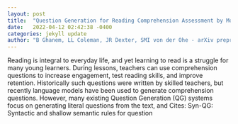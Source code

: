 ```yaml
---
layout: post
title:  "Question Generation for Reading Comprehension Assessment by Modeling How and What to Ask"
date:   2022-04-12 02:42:38 -0400
categories: jekyll update
author: "B Ghanem, LL Coleman, JR Dexter, SMI von der Ohe - arXiv preprint arXiv , 2022"
---
```

Reading is integral to everyday life, and yet learning to read is a struggle for many young learners. During lessons, teachers can use comprehension questions to increase engagement, test reading skills, and improve retention. Historically such questions were written by skilled teachers, but recently language models have been used to generate comprehension questions. However, many existing Question Generation (QG) systems focus on generating literal questions from the text, and Cites: Syn-QG: Syntactic and shallow semantic rules for question